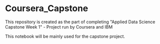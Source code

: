 # Coursera_Capstone
This repository is created as the part of completing "Applied Data Science Capstone Week 1" - Project run by Coursera and IBM

This notebook will be mainly used for the capstone project.
